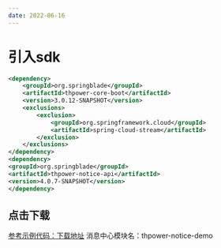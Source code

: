 ```yaml
---
date: 2022-06-16
---
```


# 引入sdk
```xml
<dependency>
    <groupId>org.springblade</groupId>
    <artifactId>thpower-core-boot</artifactId>
    <version>3.0.12-SNAPSHOT</version>
    <exclusions>
        <exclusion>
            <groupId>org.springframework.cloud</groupId>
            <artifactId>spring-cloud-stream</artifactId>
        </exclusion>
    </exclusions>
</dependency>
<dependency>
<groupId>org.springblade</groupId>
<artifactId>thpower-notice-api</artifactId>
<version>4.0.7-SNAPSHOT</version>
</dependency>
```

## 点击下载
[参考示例代码：下载地址](https://git.thpyun.com/thpower-bladex/thpower-platform-examples)
消息中心模块名：thpower-notice-demo